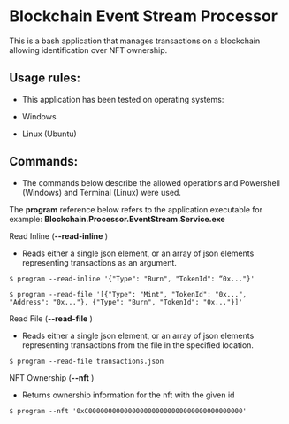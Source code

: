 # Blockchain Event Stream Processor

This is a bash application that manages transactions on a blockchain allowing identification over NFT ownership.

## Usage rules:

- This application has been tested on operating systems:

- Windows
- Linux (Ubuntu)

## Commands:
- The commands below describe the allowed operations and Powershell (Windows) and Terminal (Linux) were used.

The **program** reference below refers to the application executable for example: **Blockchain.Processor.EventStream.Service.exe**

Read Inline (**--read-inline** <json>)
- Reads either a single json element, or an array of json elements representing transactions as an argument.

```
$ program --read-inline '{"Type": "Burn", "TokenId": “0x..."}'
```

```
$ program --read-file '[{"Type": "Mint", "TokenId": "0x...", "Address": "0x..."}, {"Type": "Burn", "TokenId": "0x..."}]'
```
  
Read File (**--read-file** <file-path>)
- Reads either a single json element, or an array of json elements representing transactions from the file in the specified location.
  
```
$ program --read-file transactions.json
```

NFT Ownership (**--nft** <id>)
- Returns ownership information for the nft with the given id

```
$ program --nft '0xC000000000000000000000000000000000000000'
```
  
